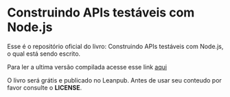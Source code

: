 # Construindo APIs testáveis com Node.js
Esse é o repositório oficial do livro: Construindo APIs testáveis com Node.js, o qual está sendo escrito.

Para ler a ultima versão compilada acesse esse link [aqui](./book/build.md)

O livro será grátis e publicado no Leanpub.
Antes de usar seu conteudo por favor consulte o **LICENSE**.
